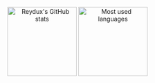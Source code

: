 <p align="center">
    <img alt="Reydux's GitHub stats" height="160em"  src="https://github-readme-stats.vercel.app/api?username=Reydux&theme=material-palenight&show_icons=true">
    <img alt="Most used languages" height="160em" src="https://github-readme-stats.vercel.app/api/top-langs/?username=Reydux&hide=html&layout=compact&theme=material-palenight">
</p>
